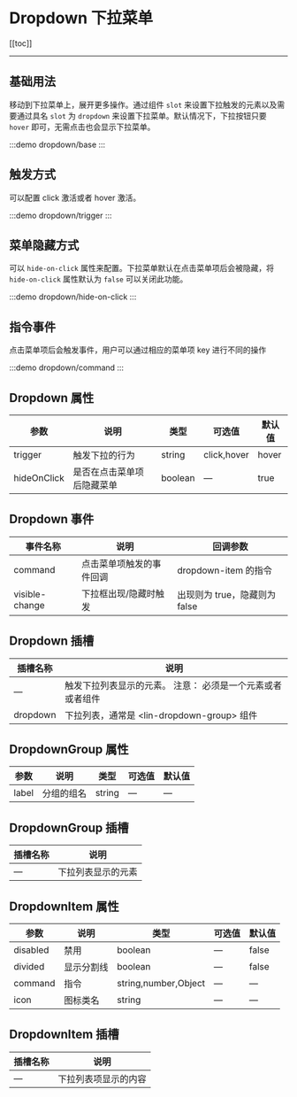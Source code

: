 # Dropdown 下拉菜单

[[toc]]

---

## 基础用法

移动到下拉菜单上，展开更多操作。通过组件 `slot` 来设置下拉触发的元素以及需要通过具名 `slot` 为 `dropdown` 来设置下拉菜单。默认情况下，下拉按钮只要 `hover` 即可，无需点击也会显示下拉菜单。

:::demo
dropdown/base
:::

## 触发方式

可以配置 click 激活或者 hover 激活。

:::demo
dropdown/trigger
:::

## 菜单隐藏方式

可以 `hide-on-click` 属性来配置。下拉菜单默认在点击菜单项后会被隐藏，将 `hide-on-click` 属性默认为 `false` 可以关闭此功能。

:::demo
dropdown/hide-on-click
:::

## 指令事件

点击菜单项后会触发事件，用户可以通过相应的菜单项 key 进行不同的操作

:::demo
dropdown/command
:::

## Dropdown 属性

| 参数        | 说明                       | 类型    | 可选值      | 默认值 |
| ----------- | -------------------------- | ------- | ----------- | ------ |
| trigger     | 触发下拉的行为             | string  | click,hover | hover  |
| hideOnClick | 是否在点击菜单项后隐藏菜单 | boolean | —           | true   |

## Dropdown 事件

| 事件名称       | 说明                     | 回调参数                      |
| -------------- | ------------------------ | ----------------------------- |
| command        | 点击菜单项触发的事件回调 | dropdown-item 的指令          |
| visible-change | 下拉框出现/隐藏时触发    | 出现则为 true，隐藏则为 false |

## Dropdown 插槽

| 插槽名称 | 说明                                                       |
| -------- | ---------------------------------------------------------- |
| —        | 触发下拉列表显示的元素。 注意： 必须是一个元素或者或者组件 |
| dropdown | 下拉列表，通常是 &lt;lin-dropdown-group&gt; 组件           |

## DropdownGroup 属性

| 参数  | 说明       | 类型   | 可选值 | 默认值 |
| ----- | ---------- | ------ | ------ | ------ |
| label | 分组的组名 | string | —      | —      |

## DropdownGroup 插槽

| 插槽名称 | 说明               |
| -------- | ------------------ |
| —        | 下拉列表显示的元素 |

## DropdownItem 属性

| 参数     | 说明       | 类型                 | 可选值 | 默认值 |
| -------- | ---------- | -------------------- | ------ | ------ |
| disabled | 禁用       | boolean              | —      | false  |
| divided  | 显示分割线 | boolean              | —      | false  |
| command  | 指令       | string,number,Object | —      | —      |
| icon     | 图标类名   | string               | —      | —      |

## DropdownItem 插槽

| 插槽名称 | 说明                 |
| -------- | -------------------- |
| —        | 下拉列表项显示的内容 |
